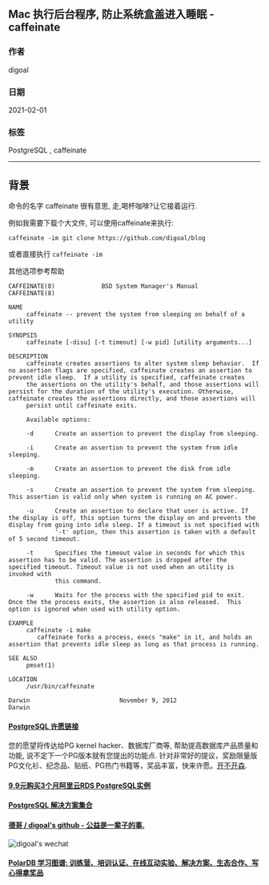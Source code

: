 ## Mac 执行后台程序, 防止系统盒盖进入睡眠 - caffeinate          
                    
### 作者                    
digoal                    
                    
### 日期                    
2021-02-01                    
                    
### 标签                    
PostgreSQL , caffeinate                     
                    
----                    
                    
## 背景    
命令的名字 caffeinate 很有意思, 走,喝杯咖啡?让它接着运行.  
  
例如我需要下载个大文件, 可以使用caffeinate来执行:  
  
```  
caffeinate -im git clone https://github.com/digoal/blog  
```  
  
或者直接执行 ```caffeinate -im ```  
  
其他选项参考帮助  
  
```  
CAFFEINATE(8)             BSD System Manager's Manual            CAFFEINATE(8)  
  
NAME  
     caffeinate -- prevent the system from sleeping on behalf of a utility  
  
SYNOPSIS  
     caffeinate [-disu] [-t timeout] [-w pid] [utility arguments...]  
  
DESCRIPTION  
     caffeinate creates assertions to alter system sleep behavior.  If no assertion flags are specified, caffeinate creates an assertion to prevent idle sleep.  If a utility is specified, caffeinate creates  
     the assertions on the utility's behalf, and those assertions will persist for the duration of the utility's execution. Otherwise, caffeinate creates the assertions directly, and those assertions will  
     persist until caffeinate exits.  
  
     Available options:  
  
     -d      Create an assertion to prevent the display from sleeping.  
  
     -i      Create an assertion to prevent the system from idle sleeping.  
  
     -m      Create an assertion to prevent the disk from idle sleeping.  
  
     -s      Create an assertion to prevent the system from sleeping. This assertion is valid only when system is running on AC power.  
  
     -u      Create an assertion to declare that user is active. If the display is off, this option turns the display on and prevents the display from going into idle sleep. If a timeout is not specified with  
             '-t' option, then this assertion is taken with a default of 5 second timeout.  
  
     -t      Specifies the timeout value in seconds for which this assertion has to be valid. The assertion is dropped after the specified timeout. Timeout value is not used when an utility is invoked with  
             this command.  
  
     -w      Waits for the process with the specified pid to exit. Once the the process exits, the assertion is also released.  This option is ignored when used with utility option.  
  
EXAMPLE  
     caffeinate -i make  
        caffeinate forks a process, execs "make" in it, and holds an assertion that prevents idle sleep as long as that process is running.  
  
SEE ALSO  
     pmset(1)  
  
LOCATION  
     /usr/bin/caffeinate  
  
Darwin                         November 9, 2012                         Darwin  
```  
  
  
#### [PostgreSQL 许愿链接](https://github.com/digoal/blog/issues/76 "269ac3d1c492e938c0191101c7238216")
您的愿望将传达给PG kernel hacker、数据库厂商等, 帮助提高数据库产品质量和功能, 说不定下一个PG版本就有您提出的功能点. 针对非常好的提议，奖励限量版PG文化衫、纪念品、贴纸、PG热门书籍等，奖品丰富，快来许愿。[开不开森](https://github.com/digoal/blog/issues/76 "269ac3d1c492e938c0191101c7238216").  
  
  
#### [9.9元购买3个月阿里云RDS PostgreSQL实例](https://www.aliyun.com/database/postgresqlactivity "57258f76c37864c6e6d23383d05714ea")
  
  
#### [PostgreSQL 解决方案集合](https://yq.aliyun.com/topic/118 "40cff096e9ed7122c512b35d8561d9c8")
  
  
#### [德哥 / digoal's github - 公益是一辈子的事.](https://github.com/digoal/blog/blob/master/README.md "22709685feb7cab07d30f30387f0a9ae")
  
  
![digoal's wechat](../pic/digoal_weixin.jpg "f7ad92eeba24523fd47a6e1a0e691b59")
  
  
#### [PolarDB 学习图谱: 训练营、培训认证、在线互动实验、解决方案、生态合作、写心得拿奖品](https://www.aliyun.com/database/openpolardb/activity "8642f60e04ed0c814bf9cb9677976bd4")
  
